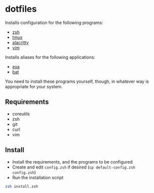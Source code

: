 # dotfiles

Installs configuration for the following programs:

* [zsh](http://zsh.sourceforge.net/)
* [tmux](https://github.com/tmux/tmux)
* [alacritty](https://github.com/alacritty/alacritty)
* [vim](https://www.vim.org/)

Installs aliases for the following applications:

* [exa](https://github.com/ogham/exa)
* [bat](https://github.com/sharkdp/bat)


You need to install these programs yourself, though, in whatever way is appropriate for
your system.


## Requirements

* coreutils
* zsh
* git
* curl
* vim


## Install


* Install the requirements, and the programs to be configured
* Create and edit `config.zsh` if desired (`cp default-config.zsh config.zsh`)
* Run the installation script

```zsh
zsh install.zsh
```
